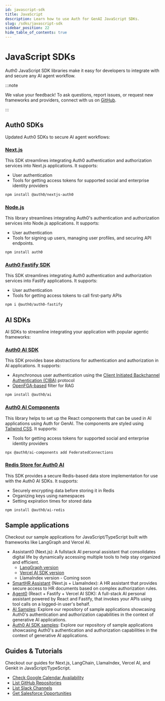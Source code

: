 ```yaml
---
id: javascript-sdk
title: JavaScript
description: Learn how to use Auth for GenAI JavaScript SDKs.
slug: /sdks/javascript-sdk
sidebar_position: 22
hide_table_of_contents: true
---
```


# JavaScript SDKs

Auth0 JavaScript SDK libraries make it easy for developers to integrate with and secure any AI agent workflow.

:::note

We value your feedback! To ask questions, report issues, or request new frameworks and providers, connect with us on [GitHub](https://github.com/auth0/auth-for-genai).

:::

## Auth0 SDKs

Updated Auth0 SDKs to secure AI agent workflows:

### [Next.js](https://github.com/auth0/nextjs-auth0)

This SDK streamlines integrating Auth0 authentication and authorization services into Next.js applications. It supports:

- User authentication
- Tools for getting access tokens for supported social and enterprise identity providers

```bash
npm install @auth0/nextjs-auth0
```

### [Node.js](https://github.com/auth0/node-auth0)

This library streamlines integrating Auth0's authentication and authorization services into Node.js applications. It supports:

- User authentication
- Tools for signing up users, managing user profiles, and securing API endpoints.

```bash
npm install auth0
```

### [Auth0 Fastify SDK](https://www.npmjs.com/package/@auth0/auth0-fastify)

This SDK streamlines integrating Auth0 authentication and authorization services into Fastify applications. It supports:

- User authentication
- Tools for getting access tokens to call first-party APIs

```bash
npm i @auth0/auth0-fastify
```

## AI SDKs

AI SDKs to streamline integrating your application with popular agentic frameworks:

### [Auth0 AI SDK](https://github.com/auth0-lab/auth0-ai-js)

This SDK provides base abstractions for authentication and authorization in AI applications. It supports:

- Asynchronous user authentication using the [Client Initiated Backchannel Authentication (CIBA)](https://openid.net/specs/openid-client-initiated-backchannel-authentication-core-1_0.html) protocol
- [OpenFGA-based](https://openfga.dev/) filter for RAG

```bash
npm install @auth0/ai
```

### [Auth0 AI Components](https://github.com/auth0-lab/auth0-ai-js/tree/main/packages/ai-components)

This library helps to set up the React components that can be used in AI applications using Auth for GenAI. The components are styled using [Tailwind CSS](https://tailwindcss.com/). It supports:

- Tools for getting access tokens for supported social and enterprise identity providers

```bash
npx @auth0/ai-components add FederatedConnections
```

### [Redis Store for Auth0 AI](https://github.com/auth0-lab/auth0-ai-js/tree/main/packages/ai-redis)

This SDK provides a secure Redis-based data store implementation for use with the Auth0 AI SDKs. It supports:

- Securely encrypting data before storing it in Redis
- Organizing keys using namespaces
- Setting expiration times for stored data

```bash
npm install @auth0/ai-redis
```

## Sample applications

Checkout our sample applications for JavaScript/TypeScript built with frameworks like LangGraph and Vercel AI.

- Assistant0 (Next.js): A fullstack AI personal assistant that consolidates digital life by dynamically accessing multiple tools to help stay organized and efficient.
  - [LangGraph version](https://github.com/auth0-samples/auth0-assistant0)
  - [Vercel AI SDK version](https://github.com/auth0-samples/auth0-assistant0/tree/vercel-ai)
  - LlamaIndex version - Coming soon
- [SmartHR Assistant](https://github.com/auth0-samples/auth0-ai-smart-hr-assistant) (Next.js + LlamaIndex): A HR assistant that provides secure access to HR documents based on complex authorization rules.
- [Agent0](https://github.com/auth0-samples/agent0) (React + Fastify + Vercel AI SDK): A full-stack AI personal assistant powered by React and Fastify, that invokes your APIs using tool calls on a logged-in user's behalf.
- [AI Samples](https://github.com/auth0-samples/auth0-ai-samples): Explore our repository of sample applications showcasing Auth0's authentication and authorization capabilities in the context of generative AI applications.
- [Auth0 AI SDK samples](https://github.com/auth0-lab/auth0-ai-js/tree/main/examples): Explore our repository of sample applications showcasing Auth0's authentication and authorization capabilities in the context of generative AI applications.

## Guides & Tutorials

Checkout our guides for Next.js, LangChain, LlamaIndex, Vercel AI, and Genkit in JavaScript/TypeScript.

- [Check Google Calendar Availability](../check-google-calendar-availability)
- [List GitHub Repositories](../list-github-repositories)
- [List Slack Channels](../list-slack-channels)
- [Get Salesforce Opportunities](../get-salesforce-opportunities)
